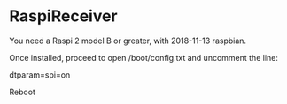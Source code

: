 # RaspiReceiver

You need a Raspi 2 model B or greater, with 2018-11-13 raspbian.

Once installed, proceed to open /boot/config.txt and uncomment the line:

dtparam=spi=on

Reboot
